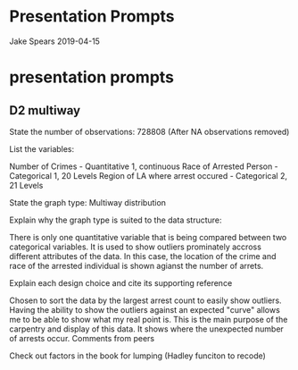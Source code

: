 Presentation Prompts
================

Jake Spears
2019-04-15

presentation prompts
====================

D2 multiway
-----------

State the number of observations: 728808 (After NA observations removed)

List the variables:

Number of Crimes - Quantitative 1, continuous Race of Arrested Person - Categorical 1, 20 Levels Region of LA where arrest occured - Categorical 2, 21 Levels

State the graph type: Multiway distribution

Explain why the graph type is suited to the data structure:

There is only one quantitative variable that is being compared between two categorical variables. It is used to show outliers prominately accross different attributes of the data. In this case, the location of the crime and race of the arrested individual is shown agianst the number of arrets.

Explain each design choice and cite its supporting reference

Chosen to sort the data by the largest arrest count to easily show outliers. Having the ability to show the outliers against an expected "curve" allows me to be able to show what my real point is. This is the main purpose of the carpentry and display of this data. It shows where the unexpected number of arrests occur. Comments from peers

Check out factors in the book for lumping (Hadley funciton to recode)
